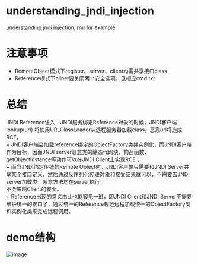# understanding_jndi_injection
understanding jndi injection, rmi for example

# 注意事项
+ RemoteObject模式下register、server、client均需共享接口class
+ Reference模式下clinet要关闭两个安全选项，见相应cmd.txt

# 总结
JNDI Reference注入：JNDI服务绑定Reference对象的时候，JNDI客户端lookup(url) 将使用URLClassLoader从远程服务器加载class，恶意url将造成RCE。  
    + JNDI客户端会加载reference绑定的ObjectFactory类并实例化，而JNDI客户端作为目标，因而JNDI server恶意类的静态代码块、构造函数、getObjectInstance等动作可以在JNDI Client上实现RCE；  
    + 而当JNDI绑定传统的Remote Object时，JNDI客户端只需要和JNDI Server共享某个接口定义，然后通过反序列化传递对象和接受结果就可以，不需要去JNDI server加载类，恶意方法均在server执行，  
    不会影响Client的安全。  
    + Reference出现的意义由此也能窥见一斑，即JNDI Client和JNDI Server不需要维护统一的接口了，通过统一的Reference规范远程加载统一的ObjectFactory类和实例化类来完成远程调用。  

# demo结构
![image](https://user-images.githubusercontent.com/70132162/119106419-ecec6f00-ba50-11eb-82bf-e76306b3ec5a.png)
